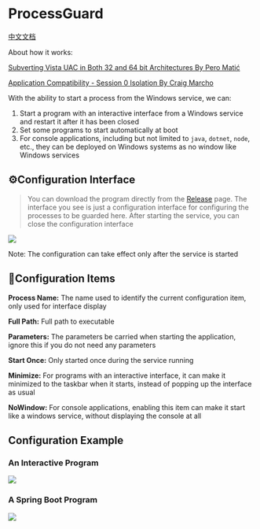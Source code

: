 # ProcessGuard

[中文文档](README-zh.md)

About how it works:

[Subverting Vista UAC in Both 32 and 64 bit Architectures By Pero Matić](https://www.codeproject.com/Articles/35773/Subverting-Vista-UAC-in-Both-32-and-64-bit-Archite)

[Application Compatibility - Session 0 Isolation By Craig Marcho](https://techcommunity.microsoft.com/t5/ask-the-performance-team/application-compatibility-session-0-isolation/ba-p/372361)

With the ability to start a process from the Windows service, we can:

1. Start a program with an interactive interface from a Windows service and restart it after it has been closed
2. Set some programs to start automatically at boot
3. For console applications, including but not limited to `java`, `dotnet`, `node`, etc., they can be deployed on Windows systems as no window like Windows services

## ⚙Configuration Interface

> You can download the program directly from the [Release](https://github.com/KamenRiderKuuga/ProcessGuard/releases) page. The interface you see is just a configuration interface for configuring the processes to be guarded here. After starting the service, you can close the configuration interface

![](https://lambda.cyou/assets/img/processguard-5.PNG)

Note: The configuration can take effect only after the service is started



## 📕Configuration Items

**Process Name:** The name used to identify the current configuration item, only used for interface display

**Full Path:** Full path to executable

**Parameters:** The parameters be carried when starting the application, ignore this if you do not need any parameters

**Start Once:** Only started once during the service running

**Minimize:** For programs with an interactive interface, it can make it minimized to the taskbar when it starts, instead of popping up the interface as usual

**NoWindow:** For console applications, enabling this item can make it start like a windows service, without displaying the console at all



## Configuration Example

### An Interactive Program

![](https://lambda.cyou/assets/img/processguard-6.PNG)



### A Spring Boot Program

![](https://lambda.cyou/assets/img/processguard-7.PNG)
